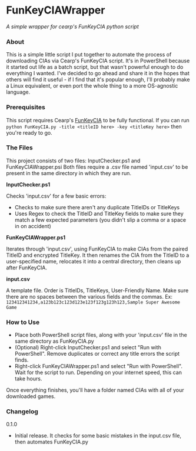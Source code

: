 # FunKeyCIAWrapper
*A simple wrapper for cearp's FunKeyCIA python script*

### About
This is a simple little script I put together to automate the process of downloading CIAs via Cearp's FunKeyCIA script.  It's in PowerShell because it started out life as a batch script, but that wasn't powerful enough to do everything I wanted.  I've decided to go ahead and share it in the hopes that others will find it useful - if I find that it's popular enough, I'll probably make a Linux equivalent, or even port the whole thing to a more OS-agnostic language.

### Prerequisites
This script requires Cearp's [FunKeyCIA](https://gbatemp.net/threads/release-funkeycia-make-good-cias-from-eshop-content-no-tickets-needed.423025/) to be fully  functional.
If you can run `python FunKeyCIA.py -title <titleID here> -key <titleKey here>` then you're ready to go.

### The Files
This project consists of two files: InputChecker.ps1 and FunKeyCIAWrapper.psi
Both files require a .csv file named 'input.csv' to be present in the same directory in which they are run.

**InputChecker.ps1**

Checks 'input.csv' for a few basic errors:
* Checks to make sure there aren't any duplicate TitleIDs or TitleKeys
* Uses Regex to check the TitleID and TitleKey fields to make sure they match a few expected parameters (you didn't slip a comma or a space in on accident)

**FunKeyCIAWrapper.ps1**

Iterates through 'input.csv', using FunKeyCIA to make CIAs from the paired TitleID and encrypted TitleKey.
It then renames the CIA from the TitleID to a user-specified name, relocates it into a central directory, then cleans up after FunKeyCIA.

**input.csv**

A template file.  Order is TitleIDs, TitleKeys, User-Friendly Name.  Make sure there are no spaces between the various fields and the commas. Ex:
`123412341234,a123b123c123d123e123f123g123h123,Sample Super Awesome Game`

### How to Use
* Place both PowerShell script files, along with your 'input.csv' file in the same directory as FunKeyCIA.py
* (Optional) Right-click InputChecker.ps1 and select "Run with PowerShell".  Remove duplicates or correct any title errors the script finds.
* Right-click FunKeyCIAWrapper.ps1 and select "Run with PowerShell".  Wait for the script to run.  Depending on your internet speed, this can take hours.

Once everything finishes, you'll have a folder named CIAs with all of your downloaded games.

### Changelog
0.1.0
* Initial release.  It checks for some basic mistakes in the input.csv file, then automates FunKeyCIA.py
